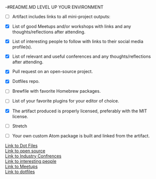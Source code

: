 -#README.MD
LEVEL UP YOUR ENVIRONMENT 
- [ ] Artifact includes links to all mini-project outputs:
- [x] List of good Meetups and/or workshops with links and any thoughts/reflections after attending.
- [x] List of interesting people to follow with links to their social media profile(s).
- [x] List of relevant and useful conferences and any thoughts/reflections after attending.
- [x] Pull request on an open-source project.
- [x] Dotfiles repo.
- [ ] Brewfile with favorite Homebrew packages.
- [ ] List of your favorite plugins for your editor of choice.
- [x] The artifact produced is properly licensed, preferably with the MIT license.
- [ ] Stretch

- [ ] Your own custom Atom package is built and linked from the artifact.

[Link to Dot Files](about:blank)  
[Link to open source](https://github.com/HabitRPG/habitica/issues/8540)  
[Link to Industry Confrences](https://gist.github.com/silentsoundz/130df391debef7b75a2e2411c859b36a)   
[Link to interesting people](https://gist.github.com/silentsoundz/f7ee6023535b5b9627cedaa9c1732ad5)   
[Link to Meetups](https://gist.github.com/silentsoundz/d0fbdb87c81a7c6255f5b3af1eed8a49)   
[Link to dotfiles](https://github.com/silentsoundz/dotfiles)
